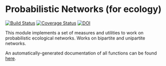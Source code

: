 # Probabilistic Networks (for ecology)

[![Build Status](https://travis-ci.org/PoisotLab/ProbabilisticNetwork.jl.svg?branch=master)](https://travis-ci.org/PoisotLab/ProbabilisticNetwork.jl)
[![Coverage Status](https://coveralls.io/repos/PoisotLab/ProbabilisticNetwork.jl/badge.svg)](https://coveralls.io/r/PoisotLab/ProbabilisticNetwork.jl)
[![DOI](https://zenodo.org/badge/doi/10.5281/zenodo.16578.svg)](http://dx.doi.org/10.5281/zenodo.16578)

This module implements a set of measures and utilities to work on probabilistic
ecological networks. Works on bipartite and unipartite networks.

An automatically-generated documentation of all functions can be found
[here][doc].

[doc]: https://github.com/PoisotLab/ProbabilisticNetwork.jl/blob/dev/doc/documentation.md
